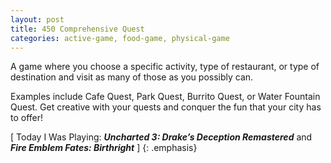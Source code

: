 ```yaml
---
layout: post
title: 450 Comprehensive Quest
categories: active-game, food-game, physical-game
---
```

A game where you choose a specific activity, type of restaurant, or type of destination and visit as many of those as you possibly can.

Examples include Cafe Quest, Park Quest, Burrito Quest, or Water Fountain Quest.  Get creative with your quests and conquer the fun that your city has to offer!

[ Today I Was Playing: ***Uncharted 3: Drake’s Deception Remastered*** and ***Fire Emblem Fates: Birthright*** ]
{: .emphasis}